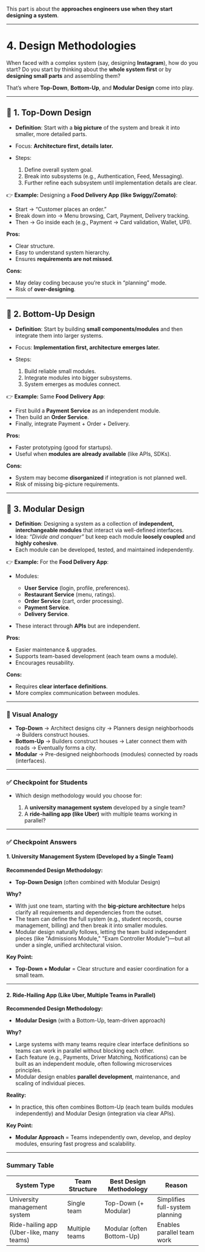 This part is about the **approaches engineers use when they start designing a system**.

---

# **4. Design Methodologies**

When faced with a complex system (say, designing **Instagram**), how do you start?
Do you start by thinking about the **whole system first** or by **designing small parts** and assembling them?

That’s where **Top-Down**, **Bottom-Up**, and **Modular Design** come into play.

---

## 🔹 **1. Top-Down Design**

* **Definition**: Start with a **big picture** of the system and break it into smaller, more detailed parts.
* Focus: **Architecture first, details later.**
* Steps:

  1. Define overall system goal.
  2. Break into subsystems (e.g., Authentication, Feed, Messaging).
  3. Further refine each subsystem until implementation details are clear.

👉 **Example:**
Designing a **Food Delivery App (like Swiggy/Zomato)**:

* Start → “Customer places an order.”
* Break down into → Menu browsing, Cart, Payment, Delivery tracking.
* Then → Go inside each (e.g., Payment → Card validation, Wallet, UPI).

**Pros:**

* Clear structure.
* Easy to understand system hierarchy.
* Ensures **requirements are not missed**.

**Cons:**

* May delay coding because you’re stuck in “planning” mode.
* Risk of **over-designing**.

---

## 🔹 **2. Bottom-Up Design**

* **Definition**: Start by building **small components/modules** and then integrate them into larger systems.
* Focus: **Implementation first, architecture emerges later.**
* Steps:

  1. Build reliable small modules.
  2. Integrate modules into bigger subsystems.
  3. System emerges as modules connect.

👉 **Example:**
Same **Food Delivery App**:

* First build a **Payment Service** as an independent module.
* Then build an **Order Service**.
* Finally, integrate Payment + Order + Delivery.

**Pros:**

* Faster prototyping (good for startups).
* Useful when **modules are already available** (like APIs, SDKs).

**Cons:**

* System may become **disorganized** if integration is not planned well.
* Risk of missing big-picture requirements.

---

## 🔹 **3. Modular Design**

* **Definition**: Designing a system as a collection of **independent, interchangeable modules** that interact via well-defined interfaces.
* Idea: *“Divide and conquer”* but keep each module **loosely coupled** and **highly cohesive**.
* Each module can be developed, tested, and maintained independently.

👉 **Example:**
For the **Food Delivery App**:

* Modules:

  * **User Service** (login, profile, preferences).
  * **Restaurant Service** (menu, ratings).
  * **Order Service** (cart, order processing).
  * **Payment Service**.
  * **Delivery Service**.
* These interact through **APIs** but are independent.

**Pros:**

* Easier maintenance & upgrades.
* Supports team-based development (each team owns a module).
* Encourages reusability.

**Cons:**

* Requires **clear interface definitions**.
* More complex communication between modules.

---

### 🔹 **Visual Analogy**

* **Top-Down** → Architect designs city → Planners design neighborhoods → Builders construct houses.
* **Bottom-Up** → Builders construct houses → Later connect them with roads → Eventually forms a city.
* **Modular** → Pre-designed neighborhoods (modules) connected by roads (interfaces).

---

### ✅ **Checkpoint for Students**

* Which design methodology would you choose for:

  1. A **university management system** developed by a single team?
  2. A **ride-hailing app (like Uber)** with multiple teams working in parallel?

---

### ✅ Checkpoint Answers

#### 1. University Management System (Developed by a Single Team)

**Recommended Design Methodology:**  
- **Top-Down Design** (often combined with Modular Design)

**Why?**  
- With just one team, starting with the **big-picture architecture** helps clarify all requirements and dependencies from the outset.
- The team can define the full system (e.g., student records, course management, billing) and then break it into smaller modules.
- Modular design naturally follows, letting the team build independent pieces (like "Admissions Module," "Exam Controller Module")—but all under a single, unified architectural vision.

**Key Point:**  
- **Top-Down + Modular** = Clear structure and easier coordination for a small team.

***

#### 2. Ride-Hailing App (Like Uber, Multiple Teams in Parallel)

**Recommended Design Methodology:**  
- **Modular Design** (with a Bottom-Up, team-driven approach)

**Why?**  
- Large systems with many teams require clear interface definitions so teams can work in parallel without blocking each other.
- Each feature (e.g., Payments, Driver Matching, Notifications) can be built as an independent module, often following microservices principles.
- Modular design enables **parallel development**, maintenance, and scaling of individual pieces.

**Reality:**  
- In practice, this often combines Bottom-Up (each team builds modules independently) and Modular Design (integration via clear APIs).

**Key Point:**  
- **Modular Approach** = Teams independently own, develop, and deploy modules, ensuring fast progress and scalability.

***

### **Summary Table**

| System Type                               | Team Structure  | Best Design Methodology         | Reason                           |
|--------------------------------------------|-----------------|----------------------------------|----------------------------------|
| University management system               | Single team     | Top-Down (+ Modular)             | Simplifies full-system planning  |
| Ride-hailing app (Uber-like, many teams)   | Multiple teams  | Modular (often Bottom-Up)        | Enables parallel team work       |
